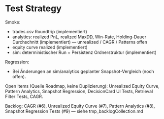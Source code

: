 # Test Strategy

Smoke:
- trades.csv Roundtrip (implementiert)
- analytics: realized PnL, realized MaxDD, Win-Rate, Holding-Dauer Durchschnitt (implementiert) — unrealized / CAGR / Patterns offen
- equity curve realized (implementiert)
- sim: deterministischer Run + Persistenz Ordnerstruktur (implementiert)

Regression:
- Bei Änderungen an sim/analytics geplanter Snapshot-Vergleich (noch offen).

Open Items (Quelle Roadmap, keine Duplizierung): Unrealized Equity Curve, Pattern Analytics, Snapshot Regression, DecisionCard UI Tests, Retrieval Filter Tests, CAGR.

Backlog: CAGR (#6), Unrealized Equity Curve (#7), Pattern Analytics (#8), Snapshot Regression Tests (#9) — siehe tmp_backlogCollection.md
